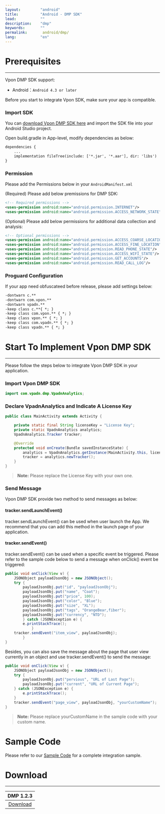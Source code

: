 ```yaml
---
layout:         "android"
title:          "Android - DMP SDK"
lead:           ""
description:    "dmp"
keywords:       ""
permalink:       android/dmp/
lang:           "en"
---
```


# Prerequisites
---
Vpon DMP SDK support:

* Android：`Android 4.3 or later`

Before you start to integrate Vpon SDK, make sure your app is compatible.


### Import SDK
You can [download Vpon DMP SDK here]({{site.dnldurl}}/vpon-analytics-obf1.2.2-release-20190117.aar) and import the SDK file into your Android Studio project.

Open build.gradle in App-level, modify dependencies as below:

```xml
dependencies {
    ...
    implementation fileTree(include: ['*.jar', '*.aar'], dir: 'libs')
}
```

### Permission
Please add the Permissions below in your `AndroidManifest.xml`

(Required) Please add below premissions for DMP SDK:

```xml
<!-- Required permissions -->
<uses-permission android:name="android.permission.INTERNET"/>
<uses-permission android:name="android.permission.ACCESS_NETWORK_STATE"/>
```

(Optional) Please add below permissions for additional data collection and analysis:

```xml
<!-- Optional permissions -->
<uses-permission android:name="android.permission.ACCESS_COARSE_LOCATION"/>
<uses-permission android:name="android.permission.ACCESS_FINE_LOCATION"/>
<uses-permission android:name="android.permission.READ_PHONE_STATE"/>
<uses-permission android:name="android.permission.ACCESS_WIFI_STATE"/>
<uses-permission android:name="android.permission.GET_ACCOUNTS"/>
<uses-permission android:name="android.permission.READ_CALL_LOG"/>
```

### Proguard Configuration
If your app need obfuscateed before release, please add settings below:<br>

```xml
-dontwarn c.**
-dontwarn com.vpon.**
-dontwarn vpadn.**
-keep class c.**{ *; }
-keep class com.vpon.** { *; }
-keep class vpon.** { *; }
-keep class com.vpadn.** { *; }
-keep class vpadn.** { *; }
```

# Start To Implement Vpon DMP SDK
---
Please follow the steps below to integrate Vpon DMP SDK in your application.

### Import Vpon DMP SDK

```java
import com.vpadn.dmp.VpadnAnalytics;
```

### Declare VpadnAnalytics and Indicate A License Key

```java
public class MainActivity extends Activity {

	private static final String licenseKey = "License Key";
	private static VpadnAnalytics analytics;
	VpadnAnalytics.Tracker tracker;

	@Override
	protected void onCreate(Bundle savedInstanceState) {
		analytics = VpadnAnalytics.getInstance(MainActivity.this, licenseKey);
		tracker = analytics.newTracker();
	}
}
```

> **Note:** Please replace the License Key with your own one.


### Send Message
Vpon DMP SDK provide two method to send messages as below:

#### tracker.sendLaunchEvent()
tracker.sendLaunchEvent() can be used when user launch the App. We recommend that you can add this method in the launch page of your application.

#### tracker.sendEvent()
tracker.sendEvent() can be used when a specific event be triggered. Please refer to the sample code below to send a message when onClick() event be triggered:

```java
public void onClick(View v) {
	JSONObject payloadJsonObj = new JSONObject();
	try {
		payloadJsonObj.put("id", "payloadJsonObj");
		payloadJsonObj.put("name", "Coat");
		payloadJsonObj.put("price", 100);
		payloadJsonObj.put("color", "Blue");
		payloadJsonObj.put("size", "XL");
		payloadJsonObj.put("tags", "OrangeBear,fiber");
		payloadJsonObj.put("currency", "NTD");
		} catch (JSONException e) {
		e.printStackTrace();
	        }
	tracker.sendEvent("item_view", payloadJsonObj);
        }
}
```

Besides, you can also save the message about the page that user view currently in an object and use tracker.sendEvent() to send the message:

```java
public void onClick(View v) {
	JSONObject payloadJsonObj = new JSONObject();
	try {
		payloadJsonObj.put("pervious", "URL of Last Page");
		payloadJsonObj.put("current", "URL of Current Page");
	} catch (JSONException e) {
		e.printStackTrace();
	}
	tracker.sendEvent("page_view", payloadJsonObj, "yourCustomName");
}
```

> **Note:** Please replace yourCustomName in the sample code with your custom name.

# Sample Code
Please refer to our [Sample Code](https://github.com/vpon-sdk/Vpon-Android-Analytics) for a complete integration sample.

# Download
---

|DMP 1.2.3|
|:-------:|
|[Download]({{site.dnldurl}}/vpon-analytics-obf1.2.3-release-20190524.aar)|